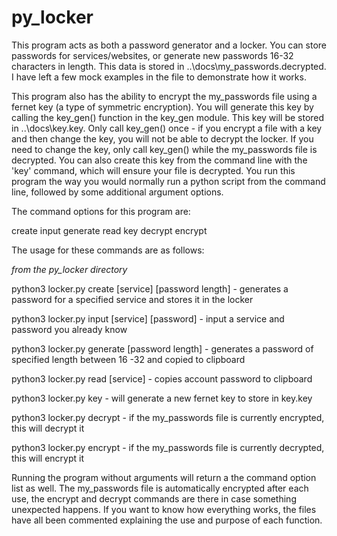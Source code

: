 # py_locker

This program acts as both a password generator and a locker. You can store passwords for services/websites, or generate new passwords 16-32
characters in length. This data is stored in ..\docs\my_passwords.decrypted. I have left a few mock examples in the file to demonstrate how it works.

This program also has the ability to encrypt the my_passwords file using a fernet key (a type of symmetric encryption). You will generate this key by calling
the key_gen() function in the key_gen module. This key will be stored in ..\docs\key.key. Only call key_gen() once - if you encrypt a file with a key and then
change the key, you will not be able to decrypt the locker. If you need to change the key, only call key_gen() while the my_passwords file is decrypted.
You can also create this key from the command line with the 'key' command, which will ensure your file is decrypted.
You run this program the way you would normally run a python script from the command line, followed by some additional argument options.

The command options for this program are: 

create
input
generate
read
key
decrypt
encrypt

The usage for these commands are as follows:

*from the py_locker directory*

python3 locker.py create [service] [password length] - generates a password for a specified service and stores it in the locker

python3 locker.py input [service] [password] - input a service and password you already know

python3 locker.py generate [password length] - generates a password of specified length between 16 -32 and copied to clipboard

python3 locker.py read [service] - copies account password to clipboard

python3 locker.py key - will generate a new fernet key to store in key.key

python3 locker.py decrypt - if the my_passwords file is currently encrypted, this will decrypt it

python3 locker.py encrypt - if the my_passwords file is currently decrypted, this will encrypt it

Running the program without arguments will return a the command option list as well.
The my_passwords file is automatically encrypted after each use, the encrypt and decrypt commands are there in case something unexpected happens. If you want 
to know how everything works, the files have all been commented explaining the use and purpose of each function.
